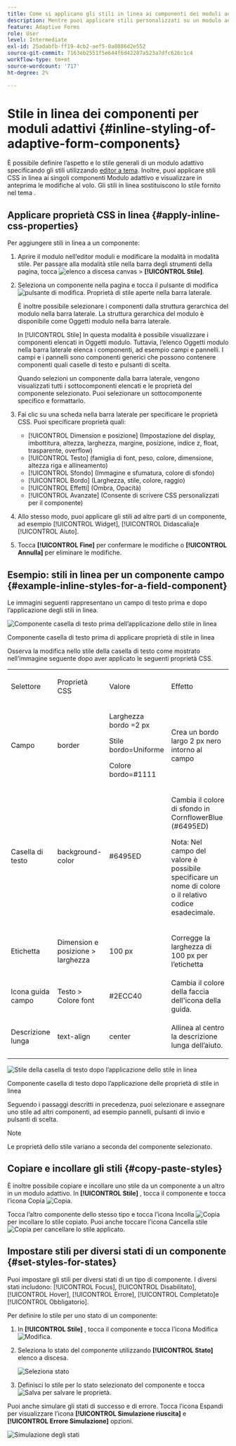 ```yaml
---
title: Come si applicano gli stili in linea ai componenti dei moduli adattivi?
description: Mentre puoi applicare stili personalizzati su un modulo adattivo, puoi anche applicare proprietà CSS in linea sui singoli componenti di un modulo adattivo. Scopri come applicare gli stili in linea ai componenti Modulo adattivo. Approfondisci con un esempio lo stile in linea applicato a un componente campo di testo.
feature: Adaptive Forms
role: User
level: Intermediate
exl-id: 25adabfb-ff19-4cb2-aef5-0a8086d2e552
source-git-commit: 7163eb2551f5e644f6d42287a523a7dfc626c1c4
workflow-type: tm+mt
source-wordcount: '717'
ht-degree: 2%

---
```


# Stile in linea dei componenti per moduli adattivi {#inline-styling-of-adaptive-form-components}

È possibile definire l’aspetto e lo stile generali di un modulo adattivo specificando gli stili utilizzando [editor a tema](themes.md). Inoltre, puoi applicare stili CSS in linea ai singoli componenti Modulo adattivo e visualizzare in anteprima le modifiche al volo. Gli stili in linea sostituiscono lo stile fornito nel tema .

## Applicare proprietà CSS in linea {#apply-inline-css-properties}

Per aggiungere stili in linea a un componente:

1. Aprire il modulo nell’editor moduli e modificare la modalità in modalità stile. Per passare alla modalità stile nella barra degli strumenti della pagina, tocca ![elenco a discesa canvas](assets/Smock_ChevronDown.svg) > **[!UICONTROL Stile]**.
1. Seleziona un componente nella pagina e tocca il pulsante di modifica ![pulsante di modifica](assets/edit.svg). Proprietà di stile aperte nella barra laterale.

   È inoltre possibile selezionare i componenti dalla struttura gerarchica del modulo nella barra laterale. La struttura gerarchica del modulo è disponibile come Oggetti modulo nella barra laterale.

   In [!UICONTROL Stile] In questa modalità è possibile visualizzare i componenti elencati in Oggetti modulo. Tuttavia, l’elenco Oggetti modulo nella barra laterale elenca i componenti, ad esempio campi e pannelli. I campi e i pannelli sono componenti generici che possono contenere componenti quali caselle di testo e pulsanti di scelta.

   Quando selezioni un componente dalla barra laterale, vengono visualizzati tutti i sottocomponenti elencati e le proprietà del componente selezionato. Puoi selezionare un sottocomponente specifico e formattarlo.

1. Fai clic su una scheda nella barra laterale per specificare le proprietà CSS. Puoi specificare proprietà quali:

   * [!UICONTROL Dimension e posizione] (Impostazione del display, imbottitura, altezza, larghezza, margine, posizione, indice z, float, trasparente, overflow)
   * [!UICONTROL Testo] (famiglia di font, peso, colore, dimensione, altezza riga e allineamento)
   * [!UICONTROL Sfondo] (Immagine e sfumatura, colore di sfondo)
   * [!UICONTROL Bordo] (Larghezza, stile, colore, raggio)
   * [!UICONTROL Effetti] (Ombra, Opacità)
   * [!UICONTROL Avanzate] (Consente di scrivere CSS personalizzati per il componente)

1. Allo stesso modo, puoi applicare gli stili ad altre parti di un componente, ad esempio [!UICONTROL Widget], [!UICONTROL Didascalia]e [!UICONTROL Aiuto].
1. Tocca **[!UICONTROL Fine]** per confermare le modifiche o **[!UICONTROL Annulla]** per eliminare le modifiche.

## Esempio: stili in linea per un componente campo {#example-inline-styles-for-a-field-component}

Le immagini seguenti rappresentano un campo di testo prima e dopo l’applicazione degli stili in linea.

![Componente casella di testo prima dell’applicazione dello stile in linea](assets/no-style.png)

Componente casella di testo prima di applicare proprietà di stile in linea

Osserva la modifica nello stile della casella di testo come mostrato nell’immagine seguente dopo aver applicato le seguenti proprietà CSS.

<table>
 <tbody>
  <tr>
   <td><p>Selettore</p> </td>
   <td><p>Proprietà CSS</p> </td>
   <td><p>Valore</p> </td>
   <td><p>Effetto</p> </td>
  </tr>
  <tr>
   <td><p>Campo</p> </td>
   <td><p>border</p> </td>
   <td><p>Larghezza bordo =2 px</p> <p>Stile bordo=Uniforme</p> <p>Colore bordo=#1111</p> </td>
   <td><p>Crea un bordo largo 2 px nero intorno al campo</p> </td>
  </tr>
  <tr>
   <td><p>Casella di testo</p> </td>
   <td><p>background-color</p> </td>
   <td><p>#6495ED</p> </td>
   <td><p>Cambia il colore di sfondo in CornflowerBlue (#6495ED)</p> <p>Nota: Nel campo del valore è possibile specificare un nome di colore o il relativo codice esadecimale.</p> </td>
  </tr>
  <tr>
   <td><p>Etichetta</p> </td>
   <td><p>Dimension e posizione &gt; larghezza</p> </td>
   <td><p>100 px</p> </td>
   <td><p>Corregge la larghezza di 100 px per l’etichetta</p> </td>
  </tr>
  <tr>
   <td>Icona guida campo</td>
   <td>Testo &gt; Colore font</td>
   <td>#2ECC40</td>
   <td>Cambia il colore della faccia dell'icona della guida.</td>
  </tr>
  <tr>
   <td><p>Descrizione lunga</p> </td>
   <td><p>text-align</p> </td>
   <td><p>center</p> </td>
   <td><p>Allinea al centro la descrizione lunga dell’aiuto.</p> </td>
  </tr>
 </tbody>
</table>

![Stile della casella di testo dopo l’applicazione dello stile in linea](assets/applied-style.png)

Componente casella di testo dopo l’applicazione delle proprietà di stile in linea

Seguendo i passaggi descritti in precedenza, puoi selezionare e assegnare uno stile ad altri componenti, ad esempio pannelli, pulsanti di invio e pulsanti di scelta.

>[!NOTE]
>
>Le proprietà dello stile variano a seconda del componente selezionato.

## Copiare e incollare gli stili {#copy-paste-styles}

È inoltre possibile copiare e incollare uno stile da un componente a un altro in un modulo adattivo. In **[!UICONTROL Stile]** , tocca il componente e tocca l’icona Copia ![Copia](assets/property-copy-icon.svg).

Tocca l’altro componente dello stesso tipo e tocca l’icona Incolla ![Copia](assets/Smock_Paste_18_N.svg) per incollare lo stile copiato. Puoi anche toccare l’icona Cancella stile ![Copia](assets/clear-style-icon.svg) per cancellare lo stile applicato.

## Impostare stili per diversi stati di un componente {#set-styles-for-states}

Puoi impostare gli stili per diversi stati di un tipo di componente. I diversi stati includono: [!UICONTROL Focus], [!UICONTROL Disabilitato], [!UICONTROL Hover], [!UICONTROL Errore], [!UICONTROL Completato]e [!UICONTROL Obbligatorio].

Per definire lo stile per uno stato di un componente:

1. In **[!UICONTROL Stile]** , tocca il componente e tocca l’icona Modifica ![Modifica](assets/Smock_Edit_18_N.svg).

1. Seleziona lo stato del componente utilizzando **[!UICONTROL Stato]** elenco a discesa.

   ![Seleziona stato](assets/select-state.png)

1. Definisci lo stile per lo stato selezionato del componente e tocca ![Salva](assets/save_icon.svg) per salvare le proprietà.

Puoi anche simulare gli stati di successo e di errore. Tocca l’icona Espandi per visualizzare l’icona **[!UICONTROL Simulazione riuscita]** e **[!UICONTROL Errore Simulazione]** opzioni.

![Simulazione degli stati](assets/simulate-states.png)
